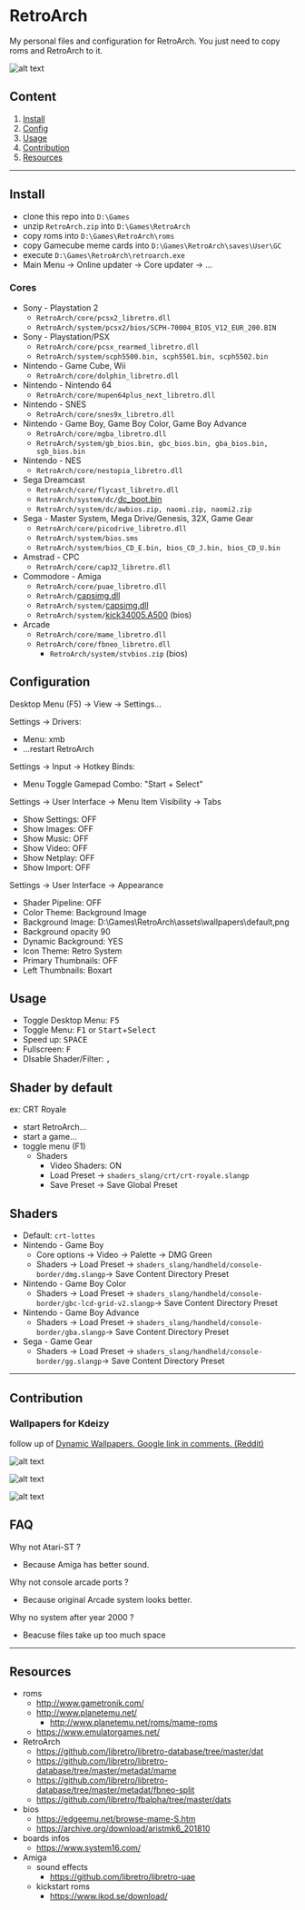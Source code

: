 # RetroArch

My personal files and configuration for RetroArch. You just need to copy roms and RetroArch to it.

![alt text](./docs/thumb.png)

## Content

  1. [Install](#install)
  2. [Config](#configuration)
  3. [Usage](#usage)
  4. [Contribution](#contribution)
  5. [Resources](#resources)

---------------------------------------

## Install

- clone this repo into `D:\Games`
- unzip `RetroArch.zip` into `D:\Games\RetroArch`
- copy roms into `D:\Games\RetroArch\roms`
- copy Gamecube meme cards into `D:\Games\RetroArch\saves\User\GC`
- execute `D:\Games\RetroArch\retroarch.exe`
- Main Menu -> Online updater -> Core updater -> ...

### Cores

- Sony - Playstation 2
  - `RetroArch/core/pcsx2_libretro.dll`
  - `RetroArch/system/pcsx2/bios/SCPH-70004_BIOS_V12_EUR_200.BIN`
- Sony - Playstation/PSX
  - `RetroArch/core/pcsx_rearmed_libretro.dll`
  - `RetroArch/system/scph5500.bin, scph5501.bin, scph5502.bin`
- Nintendo - Game Cube, Wii 
  - `RetroArch/core/dolphin_libretro.dll`
- Nintendo - Nintendo 64
  - `RetroArch/core/mupen64plus_next_libretro.dll`
- Nintendo - SNES
  - `RetroArch/core/snes9x_libretro.dll`
- Nintendo - Game Boy, Game Boy Color, Game Boy Advance
  - `RetroArch/core/mgba_libretro.dll`
  - `RetroArch/system/gb_bios.bin, gbc_bios.bin, gba_bios.bin, sgb_bios.bin`
- Nintendo - NES
  - `RetroArch/core/nestopia_libretro.dll`
- Sega Dreamcast
  - `RetroArch/core/flycast_libretro.dll`
  - `RetroArch/system/dc/`[dc_boot.bin](https://archive.org/download/dc_boot)
  - `RetroArch/system/dc/awbios.zip, naomi.zip, naomi2.zip`
- Sega - Master System, Mega Drive/Genesis, 32X, Game Gear
  - `RetroArch/core/picodrive_libretro.dll`
  - `RetroArch/system/bios.sms`
  - `RetroArch/system/bios_CD_E.bin, bios_CD_J.bin, bios_CD_U.bin`
- Amstrad - CPC
  - `RetroArch/core/cap32_libretro.dll`
- Commodore - Amiga
  - `RetroArch/core/puae_libretro.dll`
  - `RetroArch/`[capsimg.dll](https://github.com/rsn8887/capsimg/releases)
  - `RetroArch/system/`[capsimg.dll](https://github.com/rsn8887/capsimg/releases)
  - `RetroArch/system/`[kick34005.A500](https://github.com/rsn8887/capsimg/releases) (bios)
- Arcade
  - `RetroArch/core/mame_libretro.dll`
  - `RetroArch/core/fbneo_libretro.dll`
    - `RetroArch/system/stvbios.zip` (bios)


## Configuration

Desktop Menu (F5) -> View -> Settings...

Settings -> Drivers:
- Menu: xmb
- ...restart RetroArch

Settings -> Input -> Hotkey Binds:
- Menu Toggle Gamepad Combo: "Start + Select"

Settings -> User Interface -> Menu Item Visibility -> Tabs
- Show Settings: OFF
- Show Images: OFF
- Show Music: OFF
- Show Video: OFF
- Show Netplay: OFF
- Show Import: OFF

Settings -> User Interface -> Appearance
- Shader Pipeline: OFF
- Color Theme: Background Image
- Background Image: D:\Games\RetroArch\assets\wallpapers\default,png
- Background opacity 90
- Dynamic Background: YES
- Icon Theme: Retro System
- Primary Thumbnails: OFF
- Left Thumbnails: Boxart

## Usage

- Toggle Desktop Menu: <kbd>F5</kbd>
- Toggle Menu: <kbd>F1</kbd> or <kbd>Start</kbd>+<kbd>Select</kbd>
- Speed up: <kbd>SPACE</kbd>
- Fullscreen: <kbd>F</kbd>
- DIsable Shader/Filter: <kbd>,</kbd>

## Shader by default

ex: CRT Royale

- start RetroArch...
- start a game...
- toggle menu (F1)
  - Shaders
    - Video Shaders: ON
    - Load Preset -> `shaders_slang/crt/crt-royale.slangp`
    - Save Preset -> Save Global Preset

## Shaders

- Default: `crt-lottes`
- Nintendo - Game Boy
  - Core options -> Video -> Palette -> DMG Green
  - Shaders -> Load Preset -> `shaders_slang/handheld/console-border/dmg.slangp`-> Save Content Directory Preset
- Nintendo - Game Boy Color
  - Shaders -> Load Preset -> `shaders_slang/handheld/console-border/gbc-lcd-grid-v2.slangp`-> Save Content Directory Preset
- Nintendo - Game Boy Advance
  - Shaders -> Load Preset -> `shaders_slang/handheld/console-border/gba.slangp`-> Save Content Directory Preset
- Sega - Game Gear
  - Shaders -> Load Preset -> `shaders_slang/handheld/console-border/gg.slangp`-> Save Content Directory Preset

---

## Contribution

### Wallpapers for Kdeizy

follow up of [Dynamic Wallpapers. Google link in comments. (Reddit)](https://www.reddit.com/r/RetroArch/comments/mz1zq0/dynamic_wallpapers_google_link_in_comments/)

![alt text](./assets/wallpapers/Amstrad%20-%20CPC.png)

![alt text](./assets/wallpapers/Commodore%20-%20Amiga.png)

![alt text](./docs/contribution-reddit.png)

## FAQ

Why not Atari-ST ? 
- Because Amiga has better sound.

Why not console arcade ports ?
- Because original Arcade system looks better.

Why no system after year 2000 ?
- Beacuse files take up too much space

---

## Resources

- roms
  - http://www.gametronik.com/
  - http://www.planetemu.net/
    - http://www.planetemu.net/roms/mame-roms
  - https://www.emulatorgames.net/
- RetroArch
  - https://github.com/libretro/libretro-database/tree/master/dat
  - https://github.com/libretro/libretro-database/tree/master/metadat/mame
  - https://github.com/libretro/libretro-database/tree/master/metadat/fbneo-split
  - https://github.com/libretro/fbalpha/tree/master/dats
- bios
  - https://edgeemu.net/browse-mame-S.htm
  - https://archive.org/download/aristmk6_201810
- boards infos
  - https://www.system16.com/
- Amiga
  - sound effects
    - https://github.com/libretro/libretro-uae
  - kickstart roms
    - https://www.ikod.se/download/
